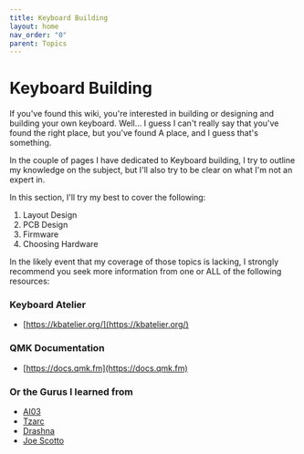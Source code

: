 ```yaml
---
title: Keyboard Building
layout: home
nav_order: "0"
parent: Topics
---
```

# Keyboard Building
If you've found this wiki, you're interested in building or designing and building your own keyboard. Well... I guess I can't really say that you've found the right place, but you've found A place, and I guess that's something.

In the couple of pages I have dedicated to Keyboard building, I try to outline my knowledge on the subject, but I'll also try to be clear on what I'm not an expert in.

In this section, I'll try my best to cover the following:
1. Layout Design
2. PCB Design
3. Firmware
4. Choosing Hardware

In the likely event that my coverage of those topics is lacking, I strongly recommend you seek more information from one or ALL of the following resources:
### Keyboard Atelier
- [https://kbatelier.org/](https://kbatelier.org/)

### QMK Documentation
- [https://docs.qmk.fm](https://docs.qmk.fm)

### Or the Gurus I learned from
- [AI03](https://ai03.com/)
- [Tzarc](https://github.com/tzarc/keyboards)
- [Drashna](https://github.com/drashna)
- [Joe Scotto](https://www.youtube.com/@joe_scotto)

